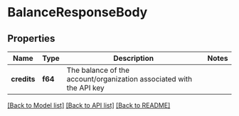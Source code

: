# BalanceResponseBody

## Properties

Name | Type | Description | Notes
------------ | ------------- | ------------- | -------------
**credits** | **f64** | The balance of the account/organization associated with the API key | 

[[Back to Model list]](../README.md#documentation-for-models) [[Back to API list]](../README.md#documentation-for-api-endpoints) [[Back to README]](../README.md)


